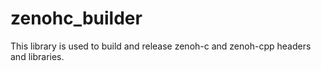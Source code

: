 # zenohc_builder

This library is used to build and release zenoh-c and zenoh-cpp headers and libraries.
